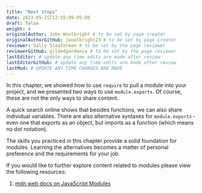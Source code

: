 ```yaml
---
title: "Next Steps"
date: 2023-05-25T12:55:09-05:00
draft: false
weight: 4
originalAuthor: John Woolbright # to be set by page creator
originalAuthorGitHub: jwoolbright23 # to be set by page creator
reviewer: Sally Steuterman # to be set by the page reviewer
reviewerGitHub: gildedgardenia # to be set by the page reviewer
lastEditor: # update any time edits are made after review
lastEditorGitHub: # update any time edits are made after review
lastMod: # UPDATE ANY TIME CHANGES ARE MADE
---
```


In this chapter, we showed how to use `require` to pull a module into your
project, and we presented two ways to use `module.exports`. Of course, these
are not the only ways to share content.

A quick search online shows that besides functions, we can also share
individual variables. There are also alternative syntaxes for
`module.exports` - even one that exports as an object, but imports as a
function (which means no dot notation).

The skills you practiced in this chapter provide a solid foundation for
modules. Learning the alternatives becomes a matter of personal preference and
the requirements for your job.

If you would like to further explore content related to modules please view the following resources:

1. [mdn web docs on JavaScript Modules](https://developer.mozilla.org/en-US/docs/Web/JavaScript/Guide/Modules)